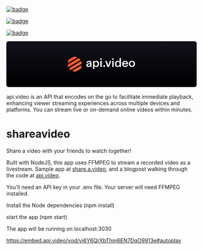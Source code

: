[![badge](https://img.shields.io/twitter/follow/api_video?style=social)](https://twitter.com/intent/follow?screen_name=api_video)

[![badge](https://img.shields.io/github/stars/apivideo/shareavideo?style=social)](https://github.com/apivideo/shareavideo)

[![badge](https://img.shields.io/discourse/topics?server=https%3A%2F%2Fcommunity.api.video)](https://community.api.video)

![](https://github.com/apivideo/API_OAS_file/blob/master/apivideo_banner.png)

api.video is an API that encodes on the go to facilitate immediate playback, enhancing viewer streaming experiences across multiple devices and platforms. You can stream live or on-demand online videos within minutes.

# shareavideo
Share a video with your friends to watch together!


Built with NodeJS, this app uses FFMPEG to stream a recorded video as a livestream.  Sample app at [share.a.video](https://share.a.video), and a blogpost walking through the code at [api.video](https://api.video/blog/tutorials/sharing-a-video-sending-video-on-demand-via-livestream).

You'll need an API key in your .env file.  Your server will need FFMPEG installed.

Install the Node dependencies (npm install)

start the app (npm start)

The app will be running on localhost:3030

https://embed.api.video/vod/vi6Y6QrXbThm6EN7DqO9913e#autoplay
